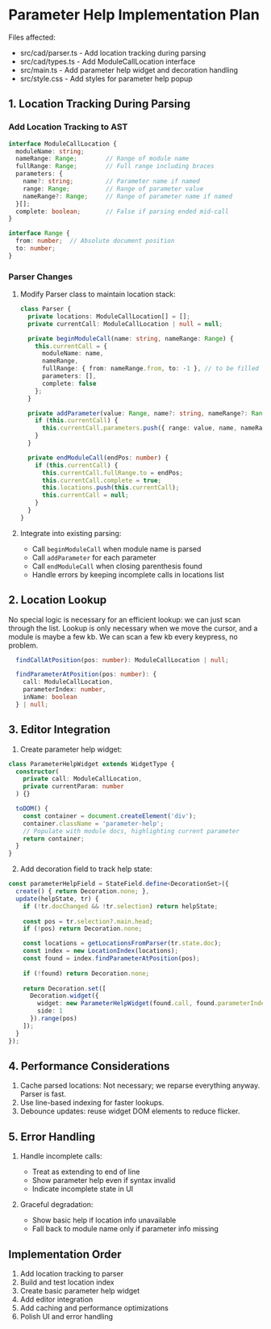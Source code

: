 # Parameter Help Implementation Plan

Files affected:
- src/cad/parser.ts - Add location tracking during parsing
- src/cad/types.ts - Add ModuleCallLocation interface
- src/main.ts - Add parameter help widget and decoration handling
- src/style.css - Add styles for parameter help popup

## 1. Location Tracking During Parsing

### Add Location Tracking to AST
```typescript
interface ModuleCallLocation {
  moduleName: string;
  nameRange: Range;        // Range of module name
  fullRange: Range;        // Full range including braces
  parameters: {
    name?: string;         // Parameter name if named
    range: Range;          // Range of parameter value
    nameRange?: Range;     // Range of parameter name if named
  }[];
  complete: boolean;       // False if parsing ended mid-call
}

interface Range {
  from: number;  // Absolute document position
  to: number;
}
```

### Parser Changes
1. Modify Parser class to maintain location stack:
   ```typescript
   class Parser {
     private locations: ModuleCallLocation[] = [];
     private currentCall: ModuleCallLocation | null = null;
   
     private beginModuleCall(name: string, nameRange: Range) {
       this.currentCall = {
         moduleName: name,
         nameRange,
         fullRange: { from: nameRange.from, to: -1 }, // to be filled in
         parameters: [],
         complete: false
       };
     }
   
     private addParameter(value: Range, name?: string, nameRange?: Range) {
       if (this.currentCall) {
         this.currentCall.parameters.push({ range: value, name, nameRange });
       }
     }
   
     private endModuleCall(endPos: number) {
       if (this.currentCall) {
         this.currentCall.fullRange.to = endPos;
         this.currentCall.complete = true;
         this.locations.push(this.currentCall);
         this.currentCall = null;
       }
     }
   }
   ```

2. Integrate into existing parsing:
   - Call `beginModuleCall` when module name is parsed
   - Call `addParameter` for each parameter
   - Call `endModuleCall` when closing parenthesis found
   - Handle errors by keeping incomplete calls in locations list

## 2. Location Lookup

No special logic is necessary for an efficient lookup: we can just scan through the list.
Lookup is only necessary when we move the cursor, and a module is maybe a few kb.
We can scan a few kb every keypress, no problem.

```typescript
  findCallAtPosition(pos: number): ModuleCallLocation | null;

  findParameterAtPosition(pos: number): {
    call: ModuleCallLocation,
    parameterIndex: number,
    inName: boolean
  } | null;
```

## 3. Editor Integration

1. Create parameter help widget:
```typescript
class ParameterHelpWidget extends WidgetType {
  constructor(
    private call: ModuleCallLocation,
    private currentParam: number
  ) {}

  toDOM() {
    const container = document.createElement('div');
    container.className = 'parameter-help';
    // Populate with module docs, highlighting current parameter
    return container;
  }
}
```

2. Add decoration field to track help state:
```typescript
const parameterHelpField = StateField.define<DecorationSet>({
  create() { return Decoration.none; },
  update(helpState, tr) {
    if (!tr.docChanged && !tr.selection) return helpState;
    
    const pos = tr.selection?.main.head;
    if (!pos) return Decoration.none;

    const locations = getLocationsFromParser(tr.state.doc);
    const index = new LocationIndex(locations);
    const found = index.findParameterAtPosition(pos);
    
    if (!found) return Decoration.none;
    
    return Decoration.set([
      Decoration.widget({
        widget: new ParameterHelpWidget(found.call, found.parameterIndex),
        side: 1
      }).range(pos)
    ]);
  }
});
```

## 4. Performance Considerations

1. Cache parsed locations: Not necessary; we reparse everything anyway. Parser is fast.
2. Use line-based indexing for faster lookups.
3. Debounce updates: reuse widget DOM elements to reduce flicker.

## 5. Error Handling

1. Handle incomplete calls:
   - Treat as extending to end of line
   - Show parameter help even if syntax invalid
   - Indicate incomplete state in UI

2. Graceful degradation:
   - Show basic help if location info unavailable
   - Fall back to module name only if parameter info missing

## Implementation Order

1. Add location tracking to parser
2. Build and test location index
3. Create basic parameter help widget
4. Add editor integration
5. Add caching and performance optimizations
6. Polish UI and error handling
